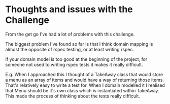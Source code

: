 Thoughts and issues with the Challenge
=========

From the get go I've had a lot of problems with this challenge.

The biggest problem I've found so far is that I think domain mapping is almost the opposite of rspec testing, or at least writing rspec.

If your domain model is too good at the beginning of the project, for someone not used to writing rspec tests it makes it really difficult.

E.g. When I approached this I thought of a TakeAway class that would store a menu as an array of items and would have a way of returning those items. That's relatively easy to write a test for. When I domain modelled it I realised that Menu should be it's own class which is instantiated within TakeAway. This made the process of thinking about the tests really difficult.
